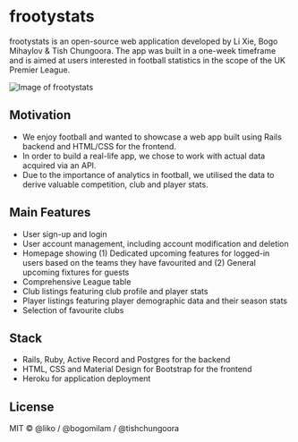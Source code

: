 # frootystats

frootystats is an open-source web application developed by Li Xie, Bogo Mihaylov & Tish Chungoora. The app was built in a one-week timeframe and is aimed at users interested in football statistics in the scope of the UK Premier League.

![Image of frootystats](https://i.imgur.com/AR2tImU.png)

## Motivation

- We enjoy football and wanted to showcase a web app built using Rails backend and HTML/CSS for the frontend.
- In order to build a real-life app, we chose to work with actual data acquired via an API.
- Due to the importance of analytics in football, we utilised the data to derive valuable competition, club and player stats.

## Main Features

- User sign-up and login
- User account management, including account modification and deletion
- Homepage showing (1) Dedicated upcoming features for logged-in users based on the teams they have favourited and (2) General upcoming fixtures for guests
- Comprehensive League table
- Club listings featuring club profile and player stats
- Player listings featuring player demographic data and their season stats
- Selection of favourite clubs

## Stack

- Rails, Ruby, Active Record and Postgres for the backend
- HTML, CSS and Material Design for Bootstrap for the frontend
- Heroku for application deployment

## License

MIT © @liko / @bogomilam / @tishchungoora